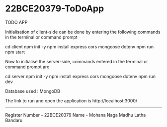 # 22BCE20379-ToDoApp


TODO APP

Initialisation of client-side can be done by entering the following commands in the terminal or command prompt

cd client
npm init -y 
npm install express cors mongoose dotenv 
npm run
npm start

Now to initialise the server-side, commands entered in the terminal or command prompt are

cd server 
npm init -y 
npm install express cors mongoose dotenv 
npm run dev

Database used : MongoDB

The link to run and open the application is 
http://localhost:3000/

_____________________________
Register Number - 22BCE20379
Name - Mohana Naga Madhu Latha Bandaru
